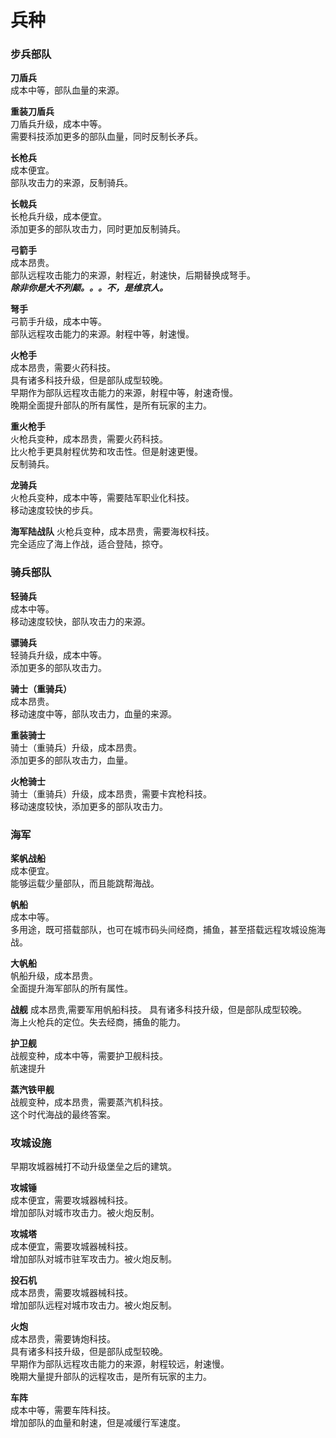 兵种    
=

### 步兵部队    

**刀盾兵**  
成本中等，部队血量的来源。  

**重装刀盾兵**  
刀盾兵升级，成本中等。  
需要科技添加更多的部队血量，同时反制长矛兵。    

**长枪兵**  
成本便宜。  
部队攻击力的来源，反制骑兵。    

**长戟兵**  
长枪兵升级，成本便宜。  
添加更多的部队攻击力，同时更加反制骑兵。    

**弓箭手**  
成本昂贵。  
部队远程攻击能力的来源，射程近，射速快，后期替换成弩手。    
***除非你是大不列颠。。。不，是维京人。***  

**弩手**    
弓箭手升级，成本中等。  
部队远程攻击能力的来源。射程中等，射速慢。  

**火枪手**  
成本昂贵，需要火药科技。    
具有诸多科技升级，但是部队成型较晚。     
早期作为部队远程攻击能力的来源，射程中等，射速奇慢。        
晚期全面提升部队的所有属性，是所有玩家的主力。   

**重火枪手**    
火枪兵变种，成本昂贵，需要火药科技。    
比火枪手更具射程优势和攻击性。但是射速更慢。    
反制骑兵。  

**龙骑兵**  
火枪兵变种，成本中等，需要陆军职业化科技。  
移动速度较快的步兵。    

**海军陆战队**
火枪兵变种，成本昂贵，需要海权科技。    
完全适应了海上作战，适合登陆，掠夺。    

### 骑兵部队    

**轻骑兵**  
成本中等。  
移动速度较快，部队攻击力的来源。    

**骠骑兵**  
轻骑兵升级，成本中等。  
添加更多的部队攻击力。  

**骑士（重骑兵）**  
成本昂贵。  
移动速度中等，部队攻击力，血量的来源。  

**重装骑士**    
骑士（重骑兵）升级，成本昂贵。  
添加更多的部队攻击力，血量。    

**火枪骑士**    
骑士（重骑兵）升级，成本昂贵，需要卡宾枪科技。  
移动速度较快，添加更多的部队攻击力。    

### 海军    

**桨帆战船**    
成本便宜。  
能够运载少量部队，而且能跳帮海战。  

**帆船**    
成本中等。  
多用途，既可搭载部队，也可在城市码头间经商，捕鱼，甚至搭载远程攻城设施海战。    

**大帆船**  
帆船升级，成本昂贵。    
全面提升海军部队的所有属性。    

**战舰**
成本昂贵,需要军用帆船科技。 
具有诸多科技升级，但是部队成型较晚。    
海上火枪兵的定位。失去经商，捕鱼的能力。    

**护卫舰**  
战舰变种，成本中等，需要护卫舰科技。    
航速提升    

**蒸汽铁甲舰**  
战舰变种，成本昂贵，需要蒸汽机科技。    
这个时代海战的最终答案。    

### 攻城设施    
早期攻城器械打不动升级堡垒之后的建筑。  

**攻城锤**  
成本便宜，需要攻城器械科技。    
增加部队对城市攻击力。被火炮反制。  

**攻城塔**  
成本便宜，需要攻城器械科技。    
增加部队对城市驻军攻击力。被火炮反制。  

**投石机**  
成本昂贵，需要攻城器械科技。    
增加部队远程对城市攻击力。被火炮反制。  

**火炮**    
成本昂贵，需要铸炮科技。    
具有诸多科技升级，但是部队成型较晚。    
早期作为部队远程攻击能力的来源，射程较远，射速慢。  
晚期大量提升部队的远程攻击，是所有玩家的主力。  

**车阵**    
成本中等，需要车阵科技。    
增加部队的血量和射速，但是减缓行军速度。    
